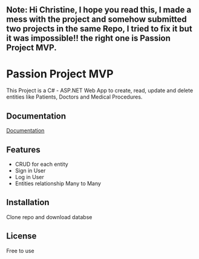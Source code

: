 ## Note: Hi Christine, I hope you read this, I made a mess with the project and somehow submitted two projects in the same Repo, I tried to fix it but it was impossible!! the right one is Passion Project MVP.


# Passion Project MVP

This Project is a C# - ASP.NET Web App to create, read, update and delete entities like Patients, Doctors and Medical Procedures.


## Documentation

[Documentation](https://docs.google.com/document/d/1itA12nLCy-5Cta3W3O7CzxW11cgMTtY7LIc-O_RMclc/edit?usp=sharing)


## Features

- CRUD for each entity
- Sign in User
- Log in User
- Entities relationship Many to Many


## Installation

Clone repo and download databse

    
## License

Free to use

